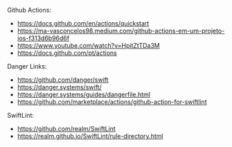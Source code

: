Github Actions:
- https://docs.github.com/en/actions/quickstart
- https://ma-vasconcelos98.medium.com/github-actions-em-um-projeto-ios-f313d6b96d6f
- https://www.youtube.com/watch?v=HpitZtTDa3M
- https://docs.github.com/pt/actions

Danger Links:
- https://github.com/danger/swift
- https://danger.systems/swift/
- https://danger.systems/guides/dangerfile.html
- https://github.com/marketplace/actions/github-action-for-swiftlint

SwiftLint:
- https://github.com/realm/SwiftLint
- https://realm.github.io/SwiftLint/rule-directory.html
